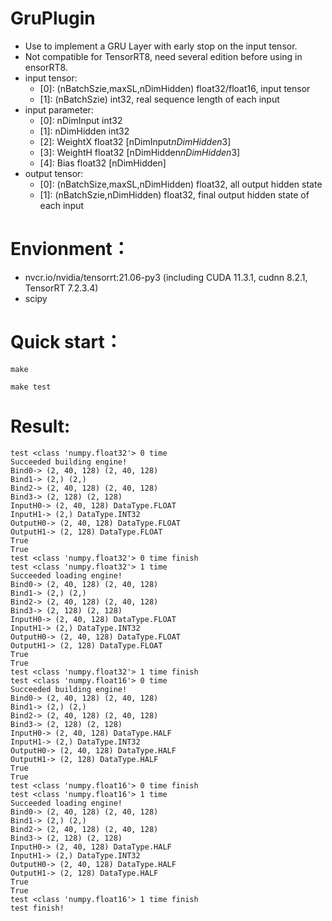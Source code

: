 # GruPlugin
+ Use to implement a GRU Layer with early stop on the input tensor.
+ Not compatible for TensorRT8, need several edition before using in ensorRT8.
+ input tensor:
    - [0]: (nBatchSzie,maxSL,nDimHidden)    float32/float16, input tensor
    - [1]: (nBatchSzie)                     int32,           real sequence length of each input
+ input parameter:
    - [0]: nDimInput                        int32
    - [1]: nDimHidden                       int32
    - [2]: WeightX                          float32 [nDimInput*nDimHidden*3]
    - [3]: WeightH                          float32 [nDimHidden*nDimHidden*3]
    - [4]: Bias                             float32 [nDimHidden]
+ output tensor:
    - [0]: (nBatchSize,maxSL,nDimHidden)    float32,        all output hidden state
    - [1]: (nBatchSzie,nDimHidden)          float32,        final output hidden state of each input

# Envionment：
+ nvcr.io/nvidia/tensorrt:21.06-py3 (including CUDA 11.3.1, cudnn 8.2.1, TensorRT 7.2.3.4)
+ scipy

# Quick start：
```shell
make

make test
```

# Result:
```
test <class 'numpy.float32'> 0 time
Succeeded building engine!
Bind0-> (2, 40, 128) (2, 40, 128)
Bind1-> (2,) (2,)
Bind2-> (2, 40, 128) (2, 40, 128)
Bind3-> (2, 128) (2, 128)
InputH0-> (2, 40, 128) DataType.FLOAT
InputH1-> (2,) DataType.INT32
OutputH0-> (2, 40, 128) DataType.FLOAT
OutputH1-> (2, 128) DataType.FLOAT
True
True
test <class 'numpy.float32'> 0 time finish
test <class 'numpy.float32'> 1 time
Succeeded loading engine!
Bind0-> (2, 40, 128) (2, 40, 128)
Bind1-> (2,) (2,)
Bind2-> (2, 40, 128) (2, 40, 128)
Bind3-> (2, 128) (2, 128)
InputH0-> (2, 40, 128) DataType.FLOAT
InputH1-> (2,) DataType.INT32
OutputH0-> (2, 40, 128) DataType.FLOAT
OutputH1-> (2, 128) DataType.FLOAT
True
True
test <class 'numpy.float32'> 1 time finish
test <class 'numpy.float16'> 0 time
Succeeded building engine!
Bind0-> (2, 40, 128) (2, 40, 128)
Bind1-> (2,) (2,)
Bind2-> (2, 40, 128) (2, 40, 128)
Bind3-> (2, 128) (2, 128)
InputH0-> (2, 40, 128) DataType.HALF
InputH1-> (2,) DataType.INT32
OutputH0-> (2, 40, 128) DataType.HALF
OutputH1-> (2, 128) DataType.HALF
True
True
test <class 'numpy.float16'> 0 time finish
test <class 'numpy.float16'> 1 time
Succeeded loading engine!
Bind0-> (2, 40, 128) (2, 40, 128)
Bind1-> (2,) (2,)
Bind2-> (2, 40, 128) (2, 40, 128)
Bind3-> (2, 128) (2, 128)
InputH0-> (2, 40, 128) DataType.HALF
InputH1-> (2,) DataType.INT32
OutputH0-> (2, 40, 128) DataType.HALF
OutputH1-> (2, 128) DataType.HALF
True
True
test <class 'numpy.float16'> 1 time finish
test finish!
```
